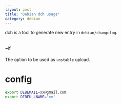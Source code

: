 ```yaml
---
layout: post
title: "Debian dch usage"
category: debian
---
```



dch is a tool to generate new entry in `debian/changelog`.

## -r

The option to be used as `unstable` upload.

# config

```bash
export DEBEMAIL=xx@gmail.com
export DEBFULLNAME="xx"
```

